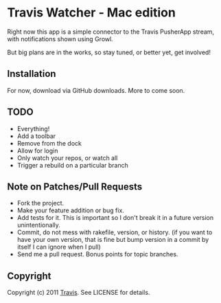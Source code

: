 # Travis Watcher - Mac edition

Right now this app is a simple connector to the Travis PusherApp stream, with notifications shown using Growl.

But big plans are in the works, so stay tuned, or better yet, get involved!

## Installation

For now, download via GitHub downloads. More to come soon.

## TODO

* Everything!
* Add a toolbar
* Remove from the dock
* Allow for login
* Only watch your repos, or watch all
* Trigger a rebuild on a particular branch

## Note on Patches/Pull Requests

* Fork the project.
* Make your feature addition or bug fix.
* Add tests for it. This is important so I don't break it in a
  future version unintentionally.
* Commit, do not mess with rakefile, version, or history.
  (if you want to have your own version, that is fine but
   bump version in a commit by itself I can ignore when I pull)
* Send me a pull request. Bonus points for topic branches.

## Copyright

Copyright (c) 2011 [Travis](http://github.com/travis-ci). See LICENSE for details.